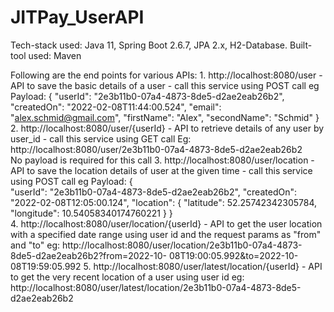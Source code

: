 # JITPay_UserAPI
Tech-stack used: Java 11, Spring Boot 2.6.7, JPA 2.x, H2-Database.
Built-tool used: Maven

Following are the end points for various APIs: 
			1. http://localhost:8080/user - API to save the basic details of a user - call this 			 			   			   service using POST call
				eg Payload: {
								"userId": "2e3b11b0-07a4-4873-8de5-d2ae2eab26b2",
								"createdOn": "2022-02-08T11:44:00.524",
								"email": "alex.schmid@gmail.com",
								"firstName": "Alex",
								"secondName": "Schmid"
							}
			2. http://localhost:8080/user/{userId} - API to retrieve details of any user by user_id - 			 			   call this service using GET call
			   Eg: http://localhost:8080/user/2e3b11b0-07a4-4873-8de5-d2ae2eab26b2			   
			   No payload is required for this call
		    3. http://localhost:8080/user/location - API to save the location details of user at the given 			 			   time - call this service using POST call
		       eg Payload: {    
							    "userId": "2e3b11b0-07a4-4873-8de5-d2ae2eab26b2",
							    "createdOn": "2022-02-08T12:05:00.124",
							    "location": {
							        "latitude": 52.25742342305784,
							        "longitude": 10.54058340174760221
							    }
							}							
		    4. http://localhost:8080/user/location/{userId} - API to get the user location with a specified 			  			   date range using user id and the request params as "from" and "to"
		       eg: http://localhost:8080/user/location/2e3b11b0-07a4-4873-8de5-d2ae2eab26b2?from=2022-10-					08T19:00:05.992&to=2022-10-08T19:59:05.992
		    5. http://localhost:8080/user/latest/location/{userId} - API to get the very recent location of a 			 			   user using user id
		       eg: http://localhost:8080/user/latest/location/2e3b11b0-07a4-4873-8de5-d2ae2eab26b2
			